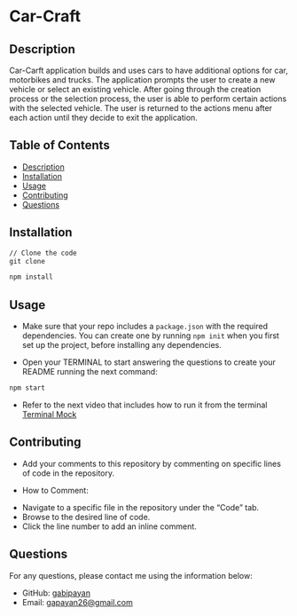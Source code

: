 # Car-Craft

## Description

Car-Carft application builds and uses cars to have additional options for car, motorbikes and trucks. The application prompts the user to create a new vehicle or select an existing vehicle. After going through the creation process or the selection process, the user is able to perform certain actions with the selected vehicle. The user is returned to the actions menu after each action until they decide to exit the application.

## Table of Contents
- [Description](#description)
- [Installation](#installation)
- [Usage](#usage)
- [Contributing](#contributing)
- [Questions](#questions)

##  Installation 

```md
// Clone the code
git clone 
```
```bash
npm install
```

## Usage
* Make sure that your repo includes a `package.json` with the required dependencies. You can create one by running `npm init` when you first set up the project, before installing any dependencies.

* Open your TERMINAL to start answering the questions to create your README running the next command:

```bash
npm start
```

* Refer to the next video that includes how to run it from the terminal [Terminal Mock]( )

 ##  Contributing
* Add your comments to this repository by commenting on specific lines of code in the repository.

* How to Comment:
- Navigate to a specific file in the repository under the “Code” tab.
- Browse to the desired line of code.
- Click the line number to add an inline comment.


 ##  Questions
For any questions, please contact me using the information below:
- GitHub: [gabipayan](https://github.com/gabipayan)
- Email: [gapayan26@gmail.com](gapayan26@gmail.com)
 
